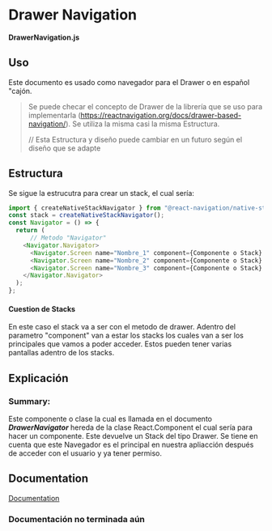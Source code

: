 # Drawer Navigation

**DrawerNavigation.js**

## Uso

Este documento es usado como navegador para el Drawer o en español "cajón.

> Se puede checar el concepto de Drawer de la librería que se uso para implementarla (https://reactnavigation.org/docs/drawer-based-navigation/). Se utiliza la misma casi la misma Estructura.
>
> // Esta Estructura y diseño puede cambiar en un futuro según el diseño que se adapte

## Estructura

Se sigue la estrucutra para crear un stack, el cual sería:

```javascript
import { createNativeStackNavigator } from "@react-navigation/native-stack";
const stack = createNativeStackNavigator();
const Navigator = () => {
  return (
      // Metodo "Navigator"
    <Navigator.Navigator>
      <Navigator.Screen name="Nombre_1" component={Componente o Stack} />
      <Navigator.Screen name="Nombre_2" component={Componente o Stack} />
      <Navigator.Screen name="Nombre_3" component={Componente o Stack} />
    </Navigator.Navigator>
  );
};

```

#### Cuestion de Stacks

En este caso el stack va a ser con el metodo de drawer.
Adentro del parametro "component" van a estar los stacks los cuales van a ser los principales que vamos a poder acceder.
Estos pueden tener varias pantallas adentro de los stacks.

## Explicación

### Summary:

Este componente o clase la cual es llamada en el documento **_DrawerNavigator_** hereda de la clase React.Component el cual sería para hacer un componente.
Este devuelve un Stack del tipo Drawer.
Se tiene en cuenta que este Navegador es el principal en nuestra apliacción después de acceder con el usuario y ya tener permiso.

## Documentation

[Documentation](https://linktodocumentation)

### Documentación no terminada aún
